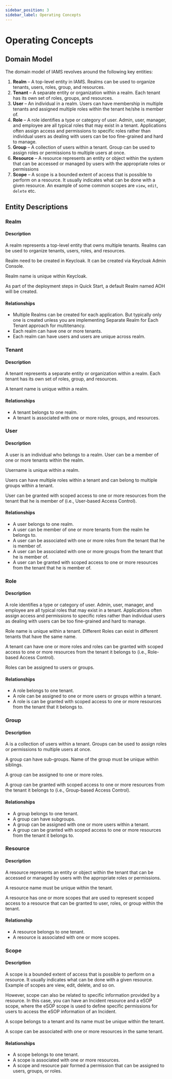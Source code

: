 ```yaml
---
sidebar_position: 3
sidebar_label: Operating Concepts
---
```


# Operating Concepts

## Domain Model

The domain model of IAMS revolves around the following key entities:

1. **Realm** – A top-level entity in IAMS. Realms can be used to organize tenants, users, roles, group, and resources.
2. **Tenant** – A separate entity or organization within a realm. Each tenant has its own set of roles, groups, and resources.
3. **User** – An individual in a realm. Users can have membership in multiple tenants and assigned multiple roles within the tenant he/she is member of.
4. **Role** – A role identifies a type or category of user. Admin, user, manager, and employee are all typical roles that may exist in a tenant. Applications often assign access and permissions to specific roles rather than individual users as dealing with users can be too fine-grained and hard to manage.
5. **Group** – A collection of users within a tenant. Group can be used to assign roles or permissions to multiple users at once.
6. **Resource** – A resource represents an entity or object within the system that can be accessed or managed by users with the appropriate roles or permissions
7. **Scope** – A scope is a bounded extent of access that is possible to perform on a resource. It usually indicates what can be done with a given resource. An example of some common scopes are `view`, `edit`, `delete` etc.

## Entity Descriptions

### Realm

#### Description

A realm represents a top-level entity that owns multiple tenants. Realms can be used to organize tenants, users, roles, and resources.

Realm need to be created in Keycloak. It can be created via Keycloak Admin Console.

Realm name is unique within Keycloak.

As part of the deployment steps in Quick Start, a default Realm named AOH will be created.

#### Relationships

-   Multiple Realms can be created for each application. But typically only one is created unless you are implementing Separate Realm for Each Tenant approach for multitenancy.
-   Each realm can have one or more tenants.
-   Each realm can have users and users are unique across realm.

### Tenant

#### Description

A tenant represents a separate entity or organization within a realm. Each tenant has its own set of roles, group, and resources.

A tenant name is unique within a realm.

#### Relationships

-   A tenant belongs to one realm.
-   A tenant is associated with one or more roles, groups, and resources.

### User

#### Description

A user is an individual who belongs to a realm. User can be a member of one or more tenants within the realm.

Username is unique within a realm.

Users can have multiple roles within a tenant and can belong to multiple groups within a tenant.

User can be granted with scoped access to one or more resources from the tenant that he is member of (i.e., User-based Access Control).

#### Relationships

-   A user belongs to one realm.
-   A user can be member of one or more tenants from the realm he belongs to.
-   A user can be associated with one or more roles from the tenant that he is member of.
-   A user can be associated with one or more groups from the tenant that he is member of.
-   A user can be granted with scoped access to one or more resources from the tenant that he is member of.

### Role

#### Description

A role identifies a type or category of user. Admin, user, manager, and employee are all typical roles that may exist in a tenant. Applications often assign access and permissions to specific roles rather than individual users as dealing with users can be too fine-grained and hard to manage.

Role name is unique within a tenant. Different Roles can exist in different tenants that have the same name.

A tenant can have one or more roles and roles can be granted with scoped access to one or more resources from the tenant it belongs to (i.e., Role-based Access Control).

Roles can be assigned to users or groups.

#### Relationships

-   A role belongs to one tenant.
-   A role can be assigned to one or more users or groups within a tenant.
-   A role is can be granted with scoped access to one or more resources from the tenant that it belongs to.

### Group

#### Description

A is a collection of users within a tenant. Groups can be used to assign roles or permissions to multiple users at once.

A group can have sub-groups. Name of the group must be unique within siblings.

A group can be assigned to one or more roles.

A group can be granted with scoped access to one or more resources from the tenant it belongs to (i.e., Group-based Access Control).

#### Relationships

-   A group belongs to one tenant.
-   A group can have subgroups.
-   A group can be assigned with one or more users within a tenant.
-   A group can be granted with scoped access to one or more resources from the tenant it belongs to.

### Resource

#### Description

A resource represents an entity or object within the tenant that can be accessed or managed by users with the appropriate roles or permissions.

A resource name must be unique within the tenant.

A resource has one or more scopes that are used to represent scoped access to a resource that can be granted to user, roles, or group within the tenant.

#### Relationship

-   A resource belongs to one tenant.
-   A resource is associated with one or more scopes.

### Scope

#### Description

A scope is a bounded extent of access that is possible to perform on a resource. It usually indicates what can be done with a given resource. Example of scopes are view, edit, delete, and so on.

However, scope can also be related to specific information provided by a resource. In this case, you can have an Incident resource and a eSOP scope, where the eSOP scope is used to define specific permissions for users to access the eSOP information of an Incident.

A scope belongs to a tenant and its name must be unique within the tenant.

A scope can be associated with one or more resources in the same tenant.

#### Relationships

-   A scope belongs to one tenant.
-   A scope is associated with one or more resources.
-   A scope and resource pair formed a permission that can be assigned to users, groups, or roles.
